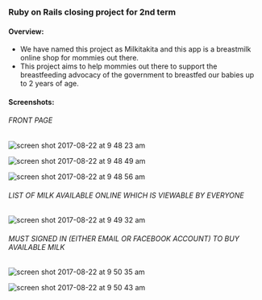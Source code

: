 

### Ruby on Rails closing project for 2nd term

#### Overview: 
  - We have named this project as Milkitakita and this app is a breastmilk online shop for mommies out there. 
  - This project aims to help mommies out there to support the breastfeeding advocacy of the government to breastfed our babies up to 2 years of age.

#### Screenshots:
###### FRONT PAGE
![screen shot 2017-08-22 at 9 48 23 am](https://user-images.githubusercontent.com/26729817/29545166-6c40f2d0-871f-11e7-9f1c-edf12044ec9c.png)


![screen shot 2017-08-22 at 9 48 49 am](https://user-images.githubusercontent.com/26729817/29545178-7e986562-871f-11e7-8ea9-448ff5d574bb.png)

![screen shot 2017-08-22 at 9 48 56 am](https://user-images.githubusercontent.com/26729817/29545185-84e4ea1c-871f-11e7-8329-64644fbe950d.png)


###### LIST OF MILK AVAILABLE ONLINE WHICH IS VIEWABLE BY EVERYONE

![screen shot 2017-08-22 at 9 49 32 am](https://user-images.githubusercontent.com/26729817/29545199-8ce7d6fc-871f-11e7-92f6-ef6e86fbede9.png)

###### MUST SIGNED IN (EITHER EMAIL OR FACEBOOK ACCOUNT) TO BUY AVAILABLE MILK

![screen shot 2017-08-22 at 9 50 35 am](https://user-images.githubusercontent.com/26729817/29545218-9cd0506c-871f-11e7-8a3c-fe29c7b2cc43.png)

![screen shot 2017-08-22 at 9 50 43 am](https://user-images.githubusercontent.com/26729817/29545227-a93dfc6e-871f-11e7-914c-34c9dfe51b47.png)


